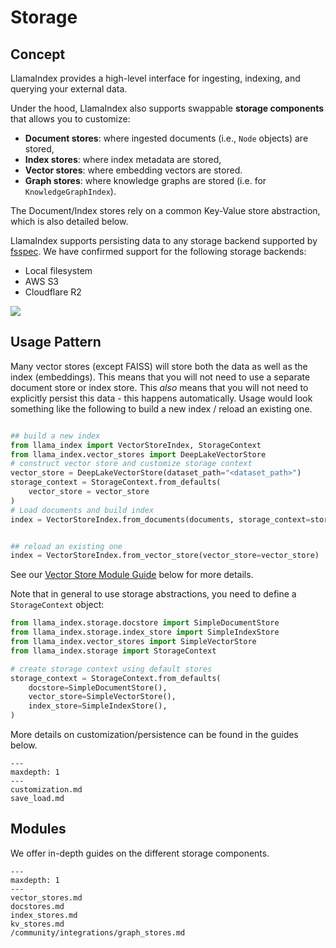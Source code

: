 # Storage

## Concept

LlamaIndex provides a high-level interface for ingesting, indexing, and querying your external data.

Under the hood, LlamaIndex also supports swappable **storage components** that allows you to customize:

- **Document stores**: where ingested documents (i.e., `Node` objects) are stored,
- **Index stores**: where index metadata are stored,
- **Vector stores**: where embedding vectors are stored.
- **Graph stores**: where knowledge graphs are stored (i.e. for `KnowledgeGraphIndex`).

The Document/Index stores rely on a common Key-Value store abstraction, which is also detailed below.

LlamaIndex supports persisting data to any storage backend supported by [fsspec](https://filesystem-spec.readthedocs.io/en/latest/index.html).
We have confirmed support for the following storage backends:

- Local filesystem
- AWS S3
- Cloudflare R2


![](/_static/storage/storage.png)

## Usage Pattern

Many vector stores (except FAISS) will store both the data as well as the index (embeddings). This means that you will not need to use a separate document store or index store. This *also* means that you will not need to explicitly persist this data - this happens automatically. Usage would look something like the following to build a new index / reload an existing one.

```python

## build a new index
from llama_index import VectorStoreIndex, StorageContext
from llama_index.vector_stores import DeepLakeVectorStore
# construct vector store and customize storage context
vector_store = DeepLakeVectorStore(dataset_path="<dataset_path>")
storage_context = StorageContext.from_defaults(
    vector_store = vector_store
)
# Load documents and build index
index = VectorStoreIndex.from_documents(documents, storage_context=storage_context)


## reload an existing one
index = VectorStoreIndex.from_vector_store(vector_store=vector_store)
```

See our [Vector Store Module Guide](vector_stores.md) below for more details.


Note that in general to use storage abstractions, you need to define a `StorageContext` object:

```python
from llama_index.storage.docstore import SimpleDocumentStore
from llama_index.storage.index_store import SimpleIndexStore
from llama_index.vector_stores import SimpleVectorStore
from llama_index.storage import StorageContext

# create storage context using default stores
storage_context = StorageContext.from_defaults(
    docstore=SimpleDocumentStore(),
    vector_store=SimpleVectorStore(),
    index_store=SimpleIndexStore(),
)
```

More details on customization/persistence can be found in the guides below.


```{toctree}
---
maxdepth: 1
---
customization.md
save_load.md
```



## Modules

We offer in-depth guides on the different storage components.

```{toctree}
---
maxdepth: 1
---
vector_stores.md
docstores.md
index_stores.md
kv_stores.md
/community/integrations/graph_stores.md
```
